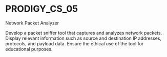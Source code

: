 # PRODIGY_CS_05

Network Packet Analyzer

Develop a packet sniffer tool that captures and analyzes network packets. Display relevant information such as source and destination IP addresses, protocols, and payload data. Ensure the ethical use of the tool for educational purposes.
